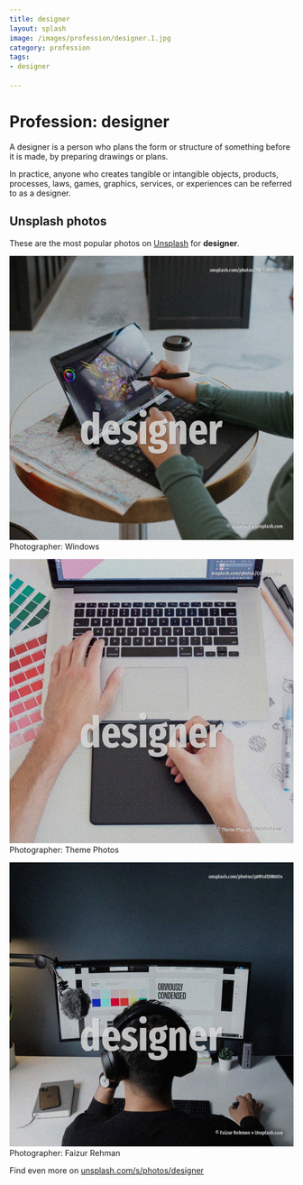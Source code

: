 ```yaml
---
title: designer
layout: splash
image: /images/profession/designer.1.jpg
category: profession
tags:
- designer

---
```

# Profession: designer

A designer is a person who plans the form or structure of something before it is made, by preparing 
drawings or plans.

In practice, anyone who creates tangible or intangible objects, products, processes, laws, games, 
graphics, services, or experiences can be referred to as a designer.

 
## Unsplash photos
These are the most popular photos on [Unsplash](https://unsplash.com) for **designer**.
 
![designer](/images/profession/designer.1.jpg)
Photographer:  Windows
 
![designer](/images/profession/designer.2.jpg)
Photographer:  Theme Photos
 
![designer](/images/profession/designer.3.jpg)
Photographer:  Faizur Rehman
 
Find even more on [unsplash.com/s/photos/designer](https://unsplash.com/s/photos/designer)
 
